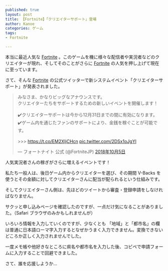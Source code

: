 ```yaml
---
published: true
layout: post
title: 【Fortnite】「クリエイターサポート」登場
author: Kanoe
categories: ゲーム
tags:
- Fortnite

---
```


本当に最近人気な [Fortnite](https://www.epicgames.com/fortnite/ja/buy-now/battle-royale) 。このゲームを機に様々な配信者や実況者などのクリエイターが現れ、そしてそのことがさらに [Fortnite](https://www.epicgames.com/fortnite/ja/buy-now/battle-royale)  の人気を押し上げて現在に至っています。

さて、そんな [Fortnite](https://www.epicgames.com/fortnite/ja/buy-now/battle-royale)  の公式ツイッターで新システムイベント「クリエイターサポート」が発表されました。

<!-- more -->

<blockquote class="twitter-tweet" data-lang="ja"><p lang="ja" dir="ltr">みなさま、かなりビッグなアナウンスです。<br>クリエイターたちをサポートするための新しいイベントを開催します！<br><br>✔️クリエイターサポートは今から12月31日までの間に有効になります。<br>✔️ゲーム内を通じたファンのサポートにより、金銭を稼ぐことが可能です。<br><br>&gt;&gt;&gt; <a href="https://t.co/EM2XIjCHcn">https://t.co/EM2XIjCHcn</a> <a href="https://t.co/2DSx1oJgYl">pic.twitter.com/2DSx1oJgYl</a></p>&mdash; フォートナイト 公式 (@FortniteJP) <a href="https://twitter.com/FortniteJP/status/1048324206029488128?ref_src=twsrc%5Etfw">2018年10月5日</a></blockquote> <script async src="https://platform.twitter.com/widgets.js" charset="utf-8"></script> 


人気実況者さんの稼ぎがさらに増えるイベントです！


私たち一般人は、後日ゲーム内からクリエイターを選び、その期間 V-Backs を使うとその金額に対してクリエイターさんに配当が配られるという仕組みです。



そしてクリエイターさん側は、先ほどのツイートから審査・登録申請をしなければなりません。


サクッと申し込みページを確認したのですが、一点だけ気になることがありました。（Safari ブラウザのみかもしれませんが）


いろいろ情報を入力していくのですが、少なくとも 「地域」と「都市名」の欄は普通に日本語ローマ字入力するとなぜかうまく入力できません。変換できないどころか正しく入力されませんでした。


一度メモ帳や他好きなところに県名や都市名を入力した後、コピペで申請フォームに入力することで回避できました。


さて、誰を応援しようか...